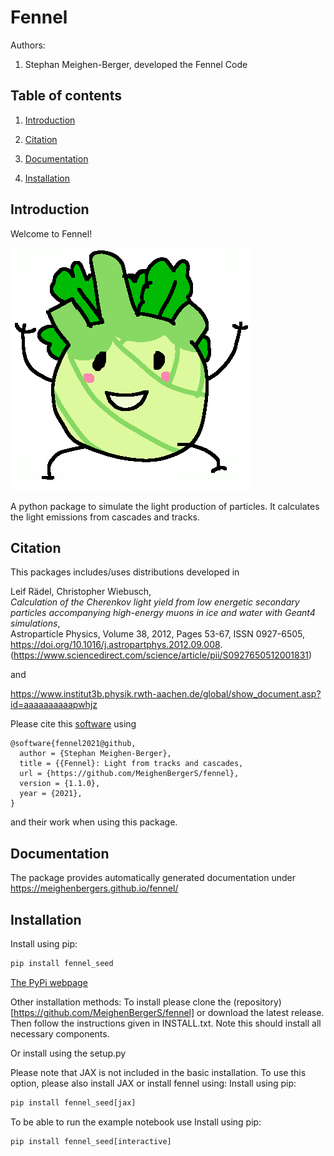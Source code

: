 # Fennel

Authors:

1. Stephan Meighen-Berger, developed the Fennel Code

## Table of contents

1. [Introduction](#introduction)

2. [Citation](#citation)

3. [Documentation](#documentation)

4. [Installation](#installation)

## Introduction <a name="introduction"></a>

Welcome to Fennel!

![Logo](images/Fennel.png)

A python package to simulate the light production of particles.
It calculates the light emissions from cascades and tracks.

## Citation <a name="citation"></a>

This packages includes/uses distributions developed in

Leif Rädel, Christopher Wiebusch,\
*Calculation of the Cherenkov light yield from low energetic secondary particles accompanying high-energy muons in ice and water with Geant4 simulations*,\
Astroparticle Physics,
Volume 38,
2012,
Pages 53-67,
ISSN 0927-6505,\
https://doi.org/10.1016/j.astropartphys.2012.09.008.
(https://www.sciencedirect.com/science/article/pii/S0927650512001831)

and

https://www.institut3b.physik.rwth-aachen.de/global/show_document.asp?id=aaaaaaaaaapwhjz

Please cite this [software](https://github.com/MeighenBergerS/fennel) using
```
@software{fennel2021@github,
  author = {Stephan Meighen-Berger},
  title = {{Fennel}: Light from tracks and cascades,
  url = {https://github.com/MeighenBergerS/fennel},
  version = {1.1.0},
  year = {2021},
}
```

and their work when using this package.

## Documentation <a name="documentation"></a>

The package provides automatically generated documentation under 
https://meighenbergers.github.io/fennel/

## Installation <a name="installation"></a>

Install using pip:
```python
pip install fennel_seed
```
[The PyPi webpage](https://pypi.org/project/fennel-seed/)

Other installation methods:
To install please clone the (repository)[https://github.com/MeighenBergerS/fennel] or download the latest release. Then
follow the instructions given in INSTALL.txt.
Note this should install all necessary components.

Or install using the setup.py

Please note that JAX is not included in the basic installation.
To use this option, please also install JAX or install fennel using:
Install using pip:
```python
pip install fennel_seed[jax]
```

To be able to run the example notebook use
Install using pip:
```python
pip install fennel_seed[interactive]
```
